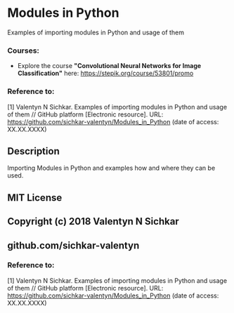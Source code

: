 # Modules in Python
Examples of importing modules in Python and usage of them

### Courses:
* Explore the course **"Convolutional Neural Networks for Image Classification"** here: https://stepik.org/course/53801/promo

### Reference to:
[1] Valentyn N Sichkar. Examples of importing modules in Python and usage of them // GitHub platform [Electronic resource]. URL: https://github.com/sichkar-valentyn/Modules_in_Python (date of access: XX.XX.XXXX)

## Description
Importing Modules in Python and examples how and where they can be used.

## MIT License
## Copyright (c) 2018 Valentyn N Sichkar
## github.com/sichkar-valentyn
### Reference to:
[1] Valentyn N Sichkar. Examples of importing modules in Python and usage of them // GitHub platform [Electronic resource]. URL: https://github.com/sichkar-valentyn/Modules_in_Python (date of access: XX.XX.XXXX)
